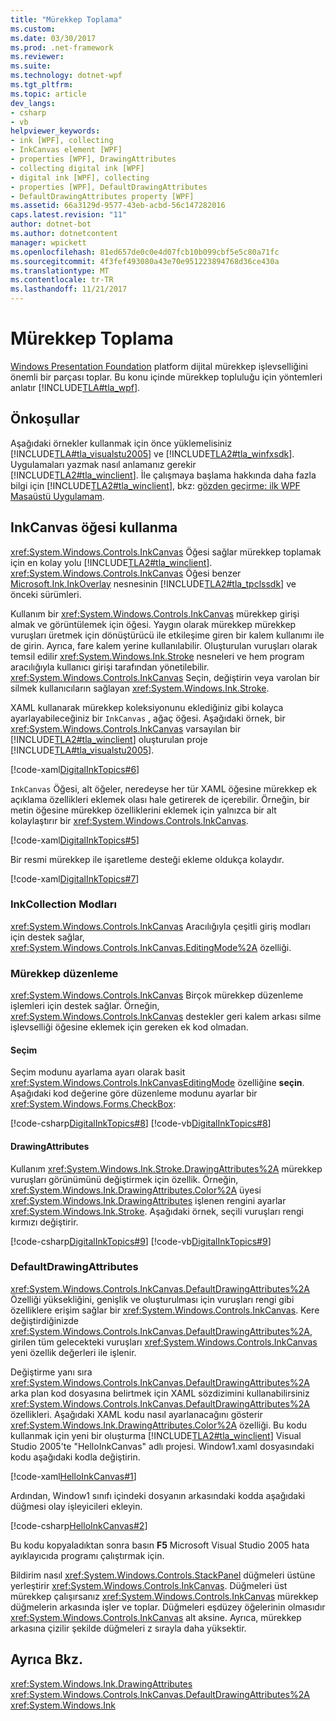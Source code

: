 ```yaml
---
title: "Mürekkep Toplama"
ms.custom: 
ms.date: 03/30/2017
ms.prod: .net-framework
ms.reviewer: 
ms.suite: 
ms.technology: dotnet-wpf
ms.tgt_pltfrm: 
ms.topic: article
dev_langs:
- csharp
- vb
helpviewer_keywords:
- ink [WPF], collecting
- InkCanvas element [WPF]
- properties [WPF], DrawingAttributes
- collecting digital ink [WPF]
- digital ink [WPF], collecting
- properties [WPF], DefaultDrawingAttributes
- DefaultDrawingAttributes property [WPF]
ms.assetid: 66a3129d-9577-43eb-acbd-56c147282016
caps.latest.revision: "11"
author: dotnet-bot
ms.author: dotnetcontent
manager: wpickett
ms.openlocfilehash: 81ed657de0c0e4d07fcb10b099cbf5e5c80a71fc
ms.sourcegitcommit: 4f3fef493080a43e70e951223894768d36ce430a
ms.translationtype: MT
ms.contentlocale: tr-TR
ms.lasthandoff: 11/21/2017
---
```

# <a name="collecting-ink"></a>Mürekkep Toplama
[Windows Presentation Foundation](../../../../docs/framework/wpf/index.md) platform dijital mürekkep işlevselliğini önemli bir parçası toplar. Bu konu içinde mürekkep topluluğu için yöntemleri anlatır [!INCLUDE[TLA#tla_wpf](../../../../includes/tlasharptla-wpf-md.md)].  
  
## <a name="prerequisites"></a>Önkoşullar  
 Aşağıdaki örnekler kullanmak için önce yüklemelisiniz [!INCLUDE[TLA#tla_visualstu2005](../../../../includes/tlasharptla-visualstu2005-md.md)] ve [!INCLUDE[TLA2#tla_winfxsdk](../../../../includes/tla2sharptla-winfxsdk-md.md)]. Uygulamaları yazmak nasıl anlamanız gerekir [!INCLUDE[TLA2#tla_winclient](../../../../includes/tla2sharptla-winclient-md.md)]. İle çalışmaya başlama hakkında daha fazla bilgi için [!INCLUDE[TLA2#tla_winclient](../../../../includes/tla2sharptla-winclient-md.md)], bkz: [gözden geçirme: ilk WPF Masaüstü Uygulamam](../../../../docs/framework/wpf/getting-started/walkthrough-my-first-wpf-desktop-application.md).  
  
## <a name="using-the-inkcanvas-element"></a>InkCanvas öğesi kullanma  
 <xref:System.Windows.Controls.InkCanvas> Öğesi sağlar mürekkep toplamak için en kolay yolu [!INCLUDE[TLA2#tla_winclient](../../../../includes/tla2sharptla-winclient-md.md)]. <xref:System.Windows.Controls.InkCanvas> Öğesi benzer [Microsoft.Ink.InkOverlay](https://msdn.microsoft.com/library/microsoft.ink.inkoverlay\(v=vs.90\).aspx) nesnesinin [!INCLUDE[TLA2#tla_tpclssdk](../../../../includes/tla2sharptla-tpclssdk-md.md)] ve önceki sürümleri.  
  
 Kullanım bir <xref:System.Windows.Controls.InkCanvas> mürekkep girişi almak ve görüntülemek için öğesi. Yaygın olarak mürekkep mürekkep vuruşları üretmek için dönüştürücü ile etkileşime giren bir kalem kullanımı ile de girin. Ayrıca, fare kalem yerine kullanılabilir. Oluşturulan vuruşları olarak temsil edilir <xref:System.Windows.Ink.Stroke> nesneleri ve hem program aracılığıyla kullanıcı girişi tarafından yönetilebilir. <xref:System.Windows.Controls.InkCanvas> Seçin, değiştirin veya varolan bir silmek kullanıcıların sağlayan <xref:System.Windows.Ink.Stroke>.  
  
 XAML kullanarak mürekkep koleksiyonunu eklediğiniz gibi kolayca ayarlayabileceğiniz bir `InkCanvas` , ağaç öğesi. Aşağıdaki örnek, bir <xref:System.Windows.Controls.InkCanvas> varsayılan bir [!INCLUDE[TLA2#tla_winclient](../../../../includes/tla2sharptla-winclient-md.md)] oluşturulan proje [!INCLUDE[TLA#tla_visualstu2005](../../../../includes/tlasharptla-visualstu2005-md.md)].  
  
 [!code-xaml[DigitalInkTopics#6](../../../../samples/snippets/csharp/VS_Snippets_Wpf/DigitalInkTopics/CSharp/Window2.xaml#6)]  
  
 `InkCanvas` Öğesi, alt öğeler, neredeyse her tür XAML öğesine mürekkep ek açıklama özellikleri eklemek olası hale getirerek de içerebilir. Örneğin, bir metin öğesine mürekkep özelliklerini eklemek için yalnızca bir alt kolaylaştırır bir <xref:System.Windows.Controls.InkCanvas>.  
  
 [!code-xaml[DigitalInkTopics#5](../../../../samples/snippets/csharp/VS_Snippets_Wpf/DigitalInkTopics/CSharp/Window2.xaml#5)]  
  
 Bir resmi mürekkep ile işaretleme desteği ekleme oldukça kolaydır.  
  
 [!code-xaml[DigitalInkTopics#7](../../../../samples/snippets/csharp/VS_Snippets_Wpf/DigitalInkTopics/CSharp/Window2.xaml#7)]  
  
### <a name="inkcollection-modes"></a>InkCollection Modları  
 <xref:System.Windows.Controls.InkCanvas> Aracılığıyla çeşitli giriş modları için destek sağlar, <xref:System.Windows.Controls.InkCanvas.EditingMode%2A> özelliği.  
  
### <a name="manipulating-ink"></a>Mürekkep düzenleme  
 <xref:System.Windows.Controls.InkCanvas> Birçok mürekkep düzenleme işlemleri için destek sağlar. Örneğin, <xref:System.Windows.Controls.InkCanvas> destekler geri kalem arkası silme işlevselliği öğesine eklemek için gereken ek kod olmadan.  
  
#### <a name="selection"></a>Seçim  
 Seçim modunu ayarlama ayarı olarak basit <xref:System.Windows.Controls.InkCanvasEditingMode> özelliğine **seçin**. Aşağıdaki kod değerine göre düzenleme modunu ayarlar bir <xref:System.Windows.Forms.CheckBox>:  
  
 [!code-csharp[DigitalInkTopics#8](../../../../samples/snippets/csharp/VS_Snippets_Wpf/DigitalInkTopics/CSharp/Window1.xaml.cs#8)]
 [!code-vb[DigitalInkTopics#8](../../../../samples/snippets/visualbasic/VS_Snippets_Wpf/DigitalInkTopics/VisualBasic/Window1.xaml.vb#8)]  
  
#### <a name="drawingattributes"></a>DrawingAttributes  
 Kullanım <xref:System.Windows.Ink.Stroke.DrawingAttributes%2A> mürekkep vuruşları görünümünü değiştirmek için özellik. Örneğin, <xref:System.Windows.Ink.DrawingAttributes.Color%2A> üyesi <xref:System.Windows.Ink.DrawingAttributes> işlenen rengini ayarlar <xref:System.Windows.Ink.Stroke>. Aşağıdaki örnek, seçili vuruşları rengi kırmızı değiştirir.  
  
 [!code-csharp[DigitalInkTopics#9](../../../../samples/snippets/csharp/VS_Snippets_Wpf/DigitalInkTopics/CSharp/Window1.xaml.cs#9)]
 [!code-vb[DigitalInkTopics#9](../../../../samples/snippets/visualbasic/VS_Snippets_Wpf/DigitalInkTopics/VisualBasic/Window1.xaml.vb#9)]  
  
### <a name="defaultdrawingattributes"></a>DefaultDrawingAttributes  
 <xref:System.Windows.Controls.InkCanvas.DefaultDrawingAttributes%2A> Özelliği yüksekliğini, genişlik ve oluşturulması için vuruşları rengi gibi özelliklere erişim sağlar bir <xref:System.Windows.Controls.InkCanvas>. Kere değiştirdiğinizde <xref:System.Windows.Controls.InkCanvas.DefaultDrawingAttributes%2A>, girilen tüm gelecekteki vuruşları <xref:System.Windows.Controls.InkCanvas> yeni özellik değerleri ile işlenir.  
  
 Değiştirme yanı sıra <xref:System.Windows.Controls.InkCanvas.DefaultDrawingAttributes%2A> arka plan kod dosyasına belirtmek için XAML sözdizimini kullanabilirsiniz <xref:System.Windows.Controls.InkCanvas.DefaultDrawingAttributes%2A> özellikleri. Aşağıdaki XAML kodu nasıl ayarlanacağını gösterir <xref:System.Windows.Ink.DrawingAttributes.Color%2A> özelliği. Bu kodu kullanmak için yeni bir oluşturma [!INCLUDE[TLA2#tla_winclient](../../../../includes/tla2sharptla-winclient-md.md)] Visual Studio 2005'te "HelloInkCanvas" adlı projesi. Window1.xaml dosyasındaki kodu aşağıdaki kodla değiştirin.  
  
 [!code-xaml[HelloInkCanvas#1](../../../../samples/snippets/csharp/VS_Snippets_Wpf/HelloInkCanvas/CSharp/Window1.xaml#1)]  
  
 Ardından, Window1 sınıfı içindeki dosyanın arkasındaki kodda aşağıdaki düğmesi olay işleyicileri ekleyin.  
  
 [!code-csharp[HelloInkCanvas#2](../../../../samples/snippets/csharp/VS_Snippets_Wpf/HelloInkCanvas/CSharp/Window1.xaml.cs#2)]  
  
 Bu kodu kopyaladıktan sonra basın **F5** Microsoft Visual Studio 2005 hata ayıklayıcıda programı çalıştırmak için.  
  
 Bildirim nasıl <xref:System.Windows.Controls.StackPanel> düğmeleri üstüne yerleştirir <xref:System.Windows.Controls.InkCanvas>. Düğmeleri üst mürekkep çalışırsanız <xref:System.Windows.Controls.InkCanvas> mürekkep düğmelerin arkasında işler ve toplar. Düğmeleri eşdüzey öğelerinin olmasıdır <xref:System.Windows.Controls.InkCanvas> alt aksine. Ayrıca, mürekkep arkasına çizilir şekilde düğmeleri z sırayla daha yüksektir.  
  
## <a name="see-also"></a>Ayrıca Bkz.  
 <xref:System.Windows.Ink.DrawingAttributes>  
 <xref:System.Windows.Controls.InkCanvas.DefaultDrawingAttributes%2A>  
 <xref:System.Windows.Ink>
